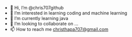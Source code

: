 - 👋 Hi, I’m @chris707github
- 👀 I’m interested in learning coding and machine learning 
- 🌱 I’m currently learning java
- 💞️ I’m looking to collaborate on ...
- 📫 How to reach me christhapa707@gmail.com

<!---
chris707github/chris707github is a ✨ special ✨ repository because its `README.md` (this file) appears on your GitHub profile.
You can click the Preview link to take a look at your changes.
--->
